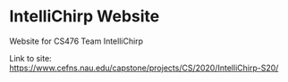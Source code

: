 # IntelliChirp Website
Website for CS476 Team IntelliChirp

Link to site: https://www.cefns.nau.edu/capstone/projects/CS/2020/IntelliChirp-S20/
